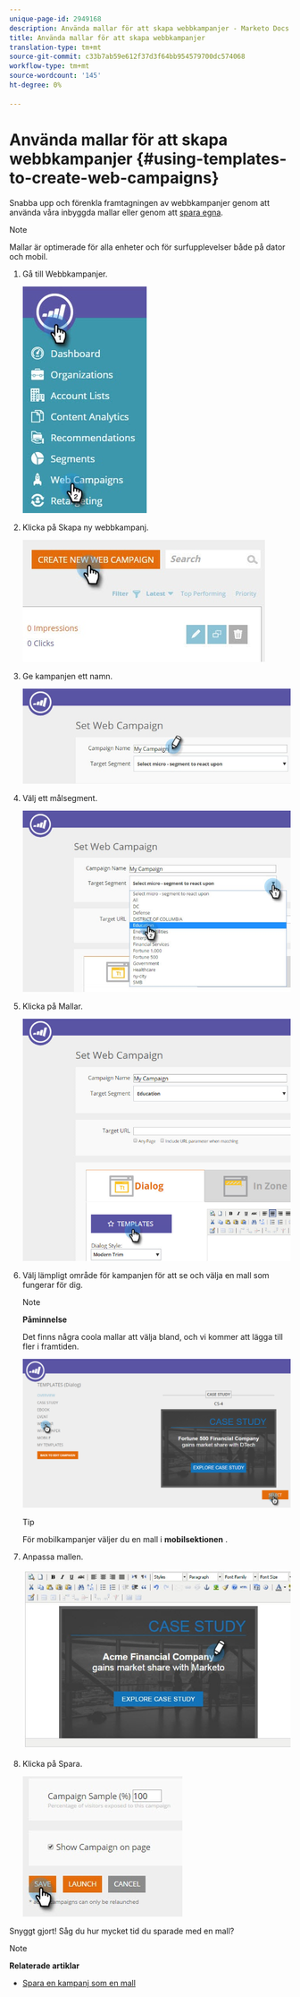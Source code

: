 ```yaml
---
unique-page-id: 2949168
description: Använda mallar för att skapa webbkampanjer - Marketo Docs - Produktdokumentation
title: Använda mallar för att skapa webbkampanjer
translation-type: tm+mt
source-git-commit: c33b7ab59e612f37d3f64bb954579700dc574068
workflow-type: tm+mt
source-wordcount: '145'
ht-degree: 0%

---
```



# Använda mallar för att skapa webbkampanjer {#using-templates-to-create-web-campaigns}

Snabba upp och förenkla framtagningen av webbkampanjer genom att använda våra inbyggda mallar eller genom att [spara egna](save-your-campaign-as-a-template.md).

>[!NOTE]
>
>Mallar är optimerade för alla enheter och för surfupplevelser både på dator och mobil.

1. Gå till Webbkampanjer.

   ![](assets/web-campaigns-hand.jpg)

1. Klicka på Skapa ny webbkampanj.

   ![](assets/create-new-web-campaign-create-hand.jpg)

1. Ge kampanjen ett namn.

   ![](assets/set-web-campaign-my-campaign-hand.jpg)

1. Välj ett målsegment.

   ![](assets/set-web-campaign-education.jpg)

1. Klicka på Mallar.

   ![](assets/templates.png)

1. Välj lämpligt område för kampanjen för att se och välja en mall som fungerar för dig.

   >[!NOTE]
   >
   >**Påminnelse**
   >
   >Det finns några coola mallar att välja bland, och vi kommer att lägga till fler i framtiden.

   ![](assets/select.png)

   >[!TIP]
   >
   >För mobilkampanjer väljer du en mall i **mobilsektionen** .

1. Anpassa mallen.

   ![](assets/customize-template.jpg)

1. Klicka på Spara.

   ![](assets/click-save-hand.jpg)

Snyggt gjort! Såg du hur mycket tid du sparade med en mall?

>[!NOTE]
>
>**Relaterade artiklar**
>
>* [Spara en kampanj som en mall](save-your-campaign-as-a-template.md)

>



